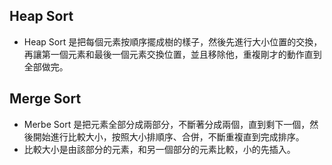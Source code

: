 ## Heap Sort
  * Heap Sort 是把每個元素按順序擺成樹的樣子，然後先進行大小位置的交換，再讓第一個元素和最後一個元素交換位置，並且移除他，重複剛才的動作直到全部做完。
## Merge Sort
  * Merbe Sort 是把元素全部分成兩部分，不斷著分成兩個，直到剩下一個，然後開始進行比較大小，按照大小排順序、合併，不斷重複直到完成排序。
  * 比較大小是由該部分的元素，和另一個部分的元素比較，小的先插入。
